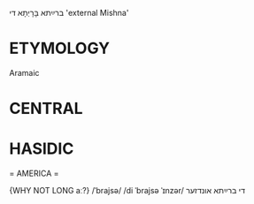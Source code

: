 ברײַתא
בָּרָיְתָא
די
'external Mishna'

ETYMOLOGY
===========
Aramaic

CENTRAL
========

HASIDIC
=======
= AMERICA = 

{WHY NOT LONG aː?}
/ˈbrajsə/
/di ˈbrajsə ˈɪnzər/ די ברײַתא אונדזער
